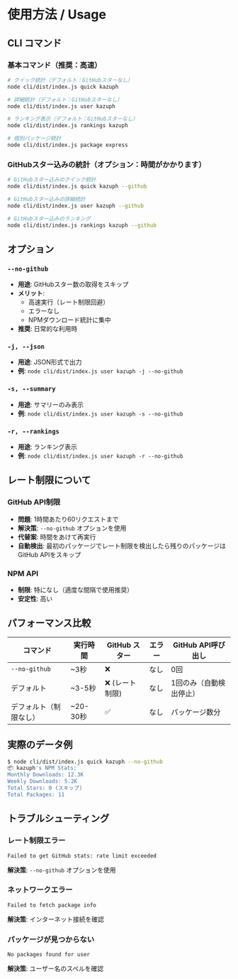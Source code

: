 # 使用方法 / Usage

## CLI コマンド

### 基本コマンド（推奨：高速）

```bash
# クイック統計（デフォルト：GitHubスターなし）
node cli/dist/index.js quick kazuph

# 詳細統計（デフォルト：GitHubスターなし）
node cli/dist/index.js user kazuph

# ランキング表示（デフォルト：GitHubスターなし）
node cli/dist/index.js rankings kazuph

# 個別パッケージ統計
node cli/dist/index.js package express
```

### GitHubスター込みの統計（オプション：時間がかかります）

```bash
# GitHubスター込みのクイック統計
node cli/dist/index.js quick kazuph --github

# GitHubスター込みの詳細統計
node cli/dist/index.js user kazuph --github

# GitHubスター込みのランキング
node cli/dist/index.js rankings kazuph --github
```

## オプション

### `--no-github`
- **用途**: GitHubスター数の取得をスキップ
- **メリット**: 
  - 高速実行（レート制限回避）
  - エラーなし
  - NPMダウンロード統計に集中
- **推奨**: 日常的な利用時

### `-j, --json`
- **用途**: JSON形式で出力
- **例**: `node cli/dist/index.js user kazuph -j --no-github`

### `-s, --summary`
- **用途**: サマリーのみ表示
- **例**: `node cli/dist/index.js user kazuph -s --no-github`

### `-r, --rankings`
- **用途**: ランキング表示
- **例**: `node cli/dist/index.js user kazuph -r --no-github`

## レート制限について

### GitHub API制限
- **問題**: 1時間あたり60リクエストまで
- **解決策**: `--no-github` オプションを使用
- **代替案**: 時間をあけて再実行
- **自動検出**: 最初のパッケージでレート制限を検出したら残りのパッケージはGitHub APIをスキップ

### NPM API
- **制限**: 特になし（適度な間隔で使用推奨）
- **安定性**: 高い

## パフォーマンス比較

| コマンド | 実行時間 | GitHub スター | エラー | GitHub API呼び出し |
|---------|---------|--------------|--------|-------------------|
| `--no-github` | ~3秒 | ❌ | なし | 0回 |
| デフォルト | ~3-5秒 | ❌ (レート制限) | なし | 1回のみ（自動検出停止） |
| デフォルト（制限なし） | ~20-30秒 | ✅ | なし | パッケージ数分 |

## 実際のデータ例

```bash
$ node cli/dist/index.js quick kazuph --no-github
📦 kazuph's NPM Stats:
Monthly Downloads: 12.3K
Weekly Downloads: 5.2K
Total Stars: 0 (スキップ)
Total Packages: 11
```

## トラブルシューティング

### レート制限エラー
```
Failed to get GitHub stats: rate limit exceeded
```
**解決策**: `--no-github` オプションを使用

### ネットワークエラー
```
Failed to fetch package info
```
**解決策**: インターネット接続を確認

### パッケージが見つからない
```
No packages found for user
```
**解決策**: ユーザー名のスペルを確認
